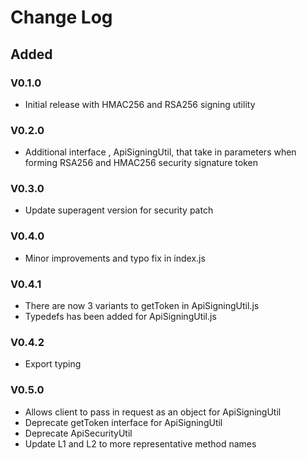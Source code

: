 # Change Log

## Added 
### V0.1.0
+ Initial release with HMAC256 and RSA256 signing utility
### V0.2.0
+ Additional interface , ApiSigningUtil, that take in parameters when forming RSA256 and HMAC256 security signature token
### V0.3.0
+ Update superagent version for security patch
### V0.4.0
+ Minor improvements and typo fix in index.js
### V0.4.1
+ There are now 3 variants to getToken in ApiSigningUtil.js
+ Typedefs has been added for ApiSigningUtil.js
### V0.4.2
+ Export typing
### V0.5.0
+ Allows client to pass in request as an object for ApiSigningUtil
+ Deprecate getToken interface for ApiSigningUtil
+ Deprecate ApiSecurityUtil
+ Update L1 and L2 to more representative method names